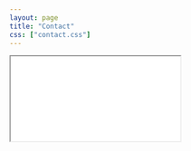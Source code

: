 ```yaml
---
layout: page
title: "Contact"
css: ["contact.css"]
---
```

<div class="col s12">
  <div class="icontain">
    <iframe src=`{{"https://hozznag.tistory.com"}}`>Loading...</iframe>
  </div>
</div>
